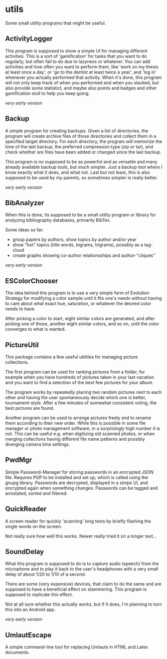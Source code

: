 # utils
Some small utility programs that might be useful.

ActivityLogger
--------------
This program is supposed to show a simple UI for managing different activities.
This is a sort of 'gamification' for tasks that you want to do regularly, but
often fail to do due to lazyness or whatever. You can add activities and how
often you want to perform them, like 'work on my thesis at least once a day', 
or 'go to the dentist at least twice a year', and 'log in' whenever you actually
performed that activity. When it's done, this program will not only keep track
of when you performed and when you slacked, but also provide some statistict, 
and maybe also points and badges and other gamification stull to help you keep 
going.

*very early version*


Backup
------
A simple program for creating backups. Given a list of directories, the program
will create archive files of those directories and collect them in a specified
target directory. For each directory, the program will memorize the time of the
last backup, the preferred compression type (zip or tar), and check whether are
files have been added or changed since the last backup.

This program is no supposed to be as powerful and as versatile and many already
available backup tools, but much simpler. Just a backup tool where I know exactly
what it does, and what not. Last but not least, this is also supposed to be used
by my parents, so sometimes simpler is really better.

*very early version*


BibAnalyzer
-----------
When this is done, its supposed to be a small utility program or library for
analyzing bibliography databases, primarily BibTex.

Some ideas so far:

* group papers by authors, show topics by author and/or year
* show "hot" topics (title words, bigrams, trigrams), possibly as a tag-cloud
* create graphs showing co-author relationsships and author-"cliques"

*very early version*


ESColorChooser
--------------
The idea behind this program is to use a very simple form of Evolution Strategy
for modifying a color sample until it fits one's needs without having to care
about what exact hue, saturation, or whatever the desired color needs to have.

After picking a color to start, eight similar colors are generated, and after 
picking one of those, another eight similar colors, and so on, until the color
converges to what is wanted.


PictureUtil
-----------
This package contains a few useful utilities for managing picture collections.

The first program can be used for ranking pictures from a folder, for example
when you have hundreds of pictures taken in your last vacation and you want to
find a selection of the best few pictures for your album.

The program works by repeatedly placing two random pictures next to each other
and having the user spontaneously decide which one is better, tournament-style.
After a few minutes of somewhat consistent voting, the best pictures are found.

Another program can be used to arrange pictures freely and to rename them
according to their new order. While this is possible in some file manager or
photo management software, in a surprisingly high number it is not. This can
be useful e.g. when digitizing old scanned photos, or when merging collections
having different file name patterns and possibly diverging camera time settings.


PwdMgr
------
Simple Password-Manager for storing passwords in an encrypted JSON file. Requires
PGP to be installed and set up, which is called using the gnupg library. Passwords
are decrypted, displayed in a simpe UI, and encrypted again when something changes.
Passwords can be tagged and annotated, sorted and filtered.


QuickReader
-----------
A screen reader for quickly 'scanning' long texts by briefly flashing the single
words on the screen.

Not really sure how well this works. Newer really tried it on a longer text...


SoundDelay
----------
What this program is supposed to do is to capture audio (speech) from the 
microphone and to play it back to the user's headphones with a very small delay
of about 1/20 to 1/10 of a second.

There are some (very expensive) devices, that claim to do the same and are
supposed to have a beneficial effect on stammering. This program is supposed to
replicate this effect. 

Not at all sure whether this actually works, but if it does, I'm planning to 
turn this into an Android app.

*very early version*


UmlautEscape
------------
A simple command-line tool for replacing Umlauts in HTML and Latex documents.
